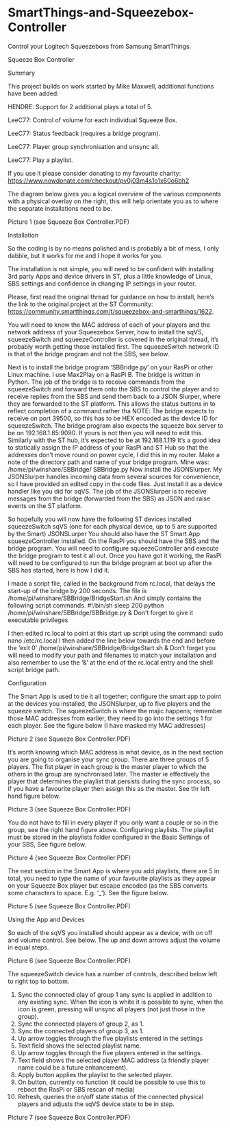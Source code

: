 # SmartThings-and-Squeezebox-Controller
Control your Logitech Squeezeboxs from Samsung SmartThings.

Squeeze Box Controller

Summary

This project builds on work started by Mike Maxwell, additional functions have been added:

HENDRE: Support for 2 additional plays a total of 5.

LeeC77: Control of volume for each individual Squeeze Box.

LeeC77: Status feedback (requires a bridge program).

LeeC77: Player group synchronisation and unsync all.

LeeC77: Play a playlist.
  
If you use it please consider donating to my favourite charity: https://www.nowdonate.com/checkout/pv0j03m4s1o1x60o6bh2


The diagram below gives you a logical overview of the various components with a physical overlay on the right, this will help orientate you as to where the separate installations need to be. 

Picture 1 (see Squeeze Box Controller.PDF)

Installation

So the coding is by no means polished and is probably a bit of mess, I only dabble, but it works for me and I hope it works for you.

The installation is not simple, you will need to be confident with installing 3rd party Apps and device drivers in ST, plus a little knowledge of Linux, SBS settings and confidence in changing IP settings in your router.

Please, first read the original thread for guidance on how to install, here’s the link to the original project at the ST Community: https://community.smartthings.com/t/squeezebox-and-smarthings/1622.

You will need to know the MAC address of each of your players and the network address of your Squeezebox Server, how to install the sqVS, squeezeSwitch and squeezeController is covered in the original thread, it’s probably worth getting those installed first. The squeezeSwitch network ID is that of the bridge program and not the SBS, see below.

Next is to install the bridge program ‘SBBridge.py’ on your RasPi or other Linux machine. I use Max2Play on a RasPi B. The bridge is written in Python. The job of the bridge is to receive commands from the squeezeSwitch and forward them onto the SBS to control the player and to receive replies from the SBS and send them back to a JSON Slurper, where they are forwarded to the ST platform. This allows the status buttons in to reflect completion of a command rather tha
NOTE: The bridge expects to receive on port 39500, so this has to be HEX encoded as the device ID for squeezeSwitch.
The bridge program also expects the squeeze box server to be on 192.168.1.85:9090. If yours is not then you will need to edit this. Similarly with the ST hub, it’s expected to be at 192.168.1.119
It’s a good idea to statically assign the IP address of your RasPi and ST Hub so that the addresses don’t move round on power cycle, I did this in my router.
Make a note of the directory path and name of your bridge program. Mine was:
/home/pi/winshare/SBBridge/ SBBridge.py
Now install the JSONSlurper. My JSONSlurper handles incoming data from several sources for convenience, so I have provided an edited copy in the code files. Just install it as a device handler like you did for sqVS.
The job of the JSONSlurper is to receive messages from the bridge (forwarded from the SBS) as JSON and raise events on the ST platform.

So hopefully you will now have the following ST devices installed
  squeezeSwitch
  sqVS (one for each physical device, up to 5 are supported by the Smart)
  JSONSLurper
You should also have the ST Smart App squeezeController installed.
On the RasPi you should have the SBS and the bridge program.
You will need to configure squeezeController and execute the bridge program to test it all out.
Once you have got it working, the RasPi will need to be configured to run the bridge program at boot up after the SBS has started, here is how I did it.

I made a script file, called in the background from rc.local, that delays the start-up of the bridge by 200 seconds. The file is /home/pi/winshare/SBBridge/BridgeStart.sh
And simply contains the following script commands.
  #!/bin/sh
  sleep 200
  python /home/pi/winshare/SBBridge/SBBridge.py &
Don’t forget to give it executable privileges

I then edited  rc.local to point at this start up script using the command: 
  sudo nano /etc/rc.local
I then added the line below towards the end and before the ‘exit 0’
  /home/pi/winshare/SBBridge/BridgeStart.sh &
Don’t forget you will need to modify your path and filenames to match your installation and also remember to use the ‘&’ at the end of the  rc.local entry and the shell script bridge path.

Configuration

The Smart App is used to tie it all together; configure the smart app to point at the devices you installed, the JSONSlurper, up to five players and the squeeze switch.
The squeezeSwitch is where the majic happens; remember those MAC addresses from earlier, they need to go into the settings 1 for each player. See the figure below (I have masked my MAC addresses)

Picture 2 (see Squeeze Box Controller.PDF)
 
It’s worth knowing which MAC address is what device, as in the next section you are going to organise your sync group.
There are three groups of 5 players. The fist player in each group is the master player to which the others in the group are synchronised later. The master ie effectively the player that determines the playlist that persists during the sync process, so if you have a favourite player then assign this as the master.  See thr left hand figure below.
  
Picture 3 (see Squeeze Box Controller.PDF)
  
You do not have to fill in every player if you only want a couple or so in the group, see the right hand figure above.
Configuring playlists. The playlist must be stored in the playlists folder configured in the Basic Settings of your SBS, See figure below.

Picture 4 (see Squeeze Box Controller.PDF)

The next section in the Smart App is where you add playlists, there are 5 in total, you need to type the name of your favourite playlists as they appear on your Squeeze Box player but escape encoded (as the SBS converts some characters to space. E.g. ‘_’). See the figure below.
 
Picture 5 (see Squeeze Box Controller.PDF)
 
Using the App and Devices

So each of the sqVS you installed should appear as a device, with on off and volume control. See below. The up and down arrows adjust the volume in equal steps.

Picture 6 (see Squeeze Box Controller.PDF)
 
The squeezeSwitch device has a number of controls, described below left to right top to bottom.
  1.	Sync the connected play of group 1 any sync is applied in addition to any existing sync. When the icon is white it is possible to sync, when the icon is green, pressing will unsync all players (not just those in the group).
  2.	Sync the connected players of group 2, as 1.
  3.	Sync the connected players of group 3, as 1.
  4.	Up arrow toggles through the five playlists entered in the settings
  5.	Text field shows the selected playlist name.
  6.	Up arrow toggles through the five players entered in the settings.
  7.	Text field shows the selected player MAC address (a friendly player name could be a future enhancement).
  8.	Apply button applies the playlist to the selected player.
  9.	On button, currently no function (it could be possible to use this to reboot the RasPi or SBS rescan of media)
  10.	Refresh, queries the on/off state status of the connected physical players and adjusts the sqVS device state to be in step.

Picture 7 (see Squeeze Box Controller.PDF)
 
